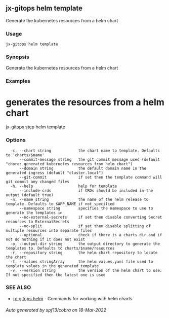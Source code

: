 ## jx-gitops helm template

Generate the kubernetes resources from a helm chart

### Usage

```
jx-gitops helm template
```

### Synopsis

Generate the kubernetes resources from a helm chart

### Examples

  # generates the resources from a helm chart
  jx-gitops step helm template

### Options

```
  -c, --chart string            the chart name to template. Defaults to 'charts/$name'
      --commit-message string   the git commit message used (default "chore: generated kubernetes resources from helm chart")
      --domain string           the default domain name in the generated ingress (default "cluster.local")
      --git-commit              if set then the template command will git commit any changed files
  -h, --help                    help for template
      --include-crds            if CRDs should be included in the output (default true)
  -n, --name string             the name of the helm release to template. Defaults to $APP_NAME if not specified
      --namespace string        specifies the namespace to use to generate the templates in
      --no-external-secrets     if set then disable converting Secret resources to ExternalSecrets
      --no-split                if set then disable splitting of multiple resources into separate files
      --optional                check if there is a charts dir and if not do nothing if it does not exist
  -o, --output-dir string       the output directory to generate the templates to. Defaults to charts/$name/resources
  -r, --repository string       the helm chart repository to locate the chart
  -f, --values stringArray      the helm values.yaml file used to template values in the generated template
  -v, --version string          the version of the helm chart to use. If not specified then the latest one is used
```

### SEE ALSO

* [jx-gitops helm](jx-gitops_helm.md)	 - Commands for working with helm charts

###### Auto generated by spf13/cobra on 18-Mar-2022
